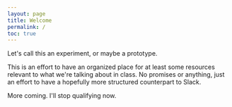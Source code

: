 ```yaml
---
layout: page
title: Welcome
permalink: /
toc: true
---
```


Let's call this an experiment, or maybe a prototype.

This is an effort to have an organized place for at least some resources relevant to what we're talking about in class. No promises or anything, just an effort to have a hopefully more structured counterpart to Slack.

More coming. I'll stop qualifying now.
